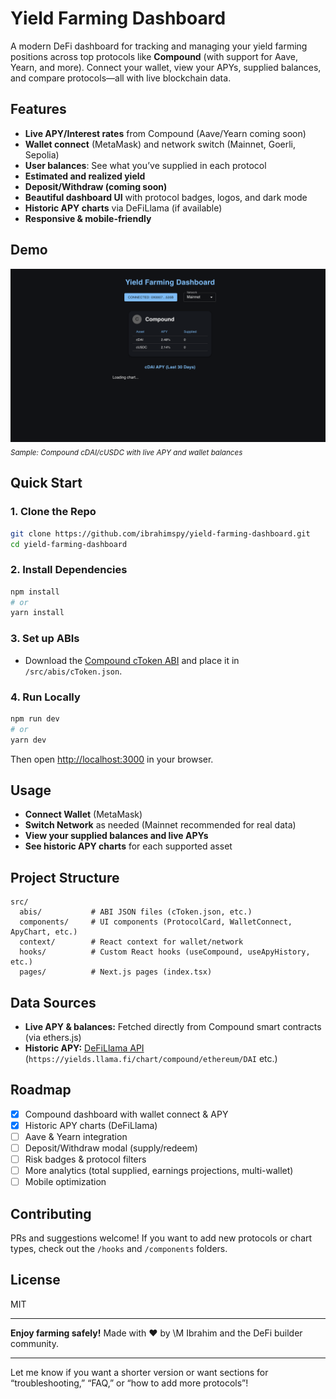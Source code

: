 # Yield Farming Dashboard

A modern DeFi dashboard for tracking and managing your yield farming positions across top protocols like **Compound** (with support for Aave, Yearn, and more). Connect your wallet, view your APYs, supplied balances, and compare protocols—all with live blockchain data.

## Features

* **Live APY/Interest rates** from Compound (Aave/Yearn coming soon)
* **Wallet connect** (MetaMask) and network switch (Mainnet, Goerli, Sepolia)
* **User balances**: See what you’ve supplied in each protocol
* **Estimated and realized yield**
* **Deposit/Withdraw (coming soon)**
* **Beautiful dashboard UI** with protocol badges, logos, and dark mode
* **Historic APY charts** via DeFiLlama (if available)
* **Responsive & mobile-friendly**

## Demo

![screenshot](public/demo.png) <sub>*Sample: Compound cDAI/cUSDC with live APY and wallet balances*</sub>

## Quick Start

### 1. Clone the Repo

```bash
git clone https://github.com/ibrahimspy/yield-farming-dashboard.git
cd yield-farming-dashboard
```

### 2. Install Dependencies

```bash
npm install
# or
yarn install
```

### 3. Set up ABIs

* Download the [Compound cToken ABI](https://gist.githubusercontent.com/paulrberg/882e7bc7b2b721a5c9a9727c56e7d04a/raw/1d6b5ac7257e3e1e8dc0981e7e3c4eeb5e9adad2/CToken.json) and place it in `/src/abis/cToken.json`.

### 4. Run Locally

```bash
npm run dev
# or
yarn dev
```

Then open [http://localhost:3000](http://localhost:3000) in your browser.

## Usage

* **Connect Wallet** (MetaMask)
* **Switch Network** as needed (Mainnet recommended for real data)
* **View your supplied balances and live APYs**
* **See historic APY charts** for each supported asset

## Project Structure

```
src/
  abis/           # ABI JSON files (cToken.json, etc.)
  components/     # UI components (ProtocolCard, WalletConnect, ApyChart, etc.)
  context/        # React context for wallet/network
  hooks/          # Custom React hooks (useCompound, useApyHistory, etc.)
  pages/          # Next.js pages (index.tsx)
```

## Data Sources

* **Live APY & balances:** Fetched directly from Compound smart contracts (via ethers.js)
* **Historic APY:** [DeFiLlama API](https://defillama.com/docs/api) (`https://yields.llama.fi/chart/compound/ethereum/DAI` etc.)

## Roadmap

* [x] Compound dashboard with wallet connect & APY
* [x] Historic APY charts (DeFiLlama)
* [ ] Aave & Yearn integration
* [ ] Deposit/Withdraw modal (supply/redeem)
* [ ] Risk badges & protocol filters
* [ ] More analytics (total supplied, earnings projections, multi-wallet)
* [ ] Mobile optimization

## Contributing

PRs and suggestions welcome!
If you want to add new protocols or chart types, check out the `/hooks` and `/components` folders.

## License

MIT

---

**Enjoy farming safely!**
Made with ❤️ by \M Ibrahim and the DeFi builder community.

---

Let me know if you want a shorter version or want sections for “troubleshooting,” “FAQ,” or “how to add more protocols”!
